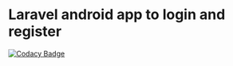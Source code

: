 # Laravel android app to login and register 

[![Codacy Badge](https://api.codacy.com/project/badge/Grade/d352a675ac8d4658819074d056bb1a9d)](https://app.codacy.com/app/kranthi0987/Laravel?utm_source=github.com&utm_medium=referral&utm_content=kranthi0987/Laravel&utm_campaign=Badge_Grade_Dashboard)

